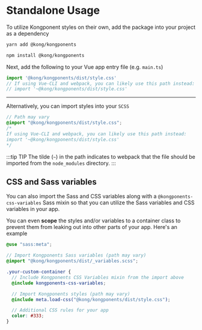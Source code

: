 # Standalone Usage

To utilize Kongponent styles on their own, add the package into your project as a dependency

<CodeGroup>
  <CodeGroupItem title="yarn" active>

  ```sh
  yarn add @kong/kongponents
  ```

  </CodeGroupItem>

  <CodeGroupItem title="npm">

  ```sh
  npm install @kong/kongponents
  ```

  </CodeGroupItem>
</CodeGroup>

Next, add the following to your Vue app entry file (e.g. `main.ts`)

```ts
import '@kong/kongponents/dist/style.css'
// If using Vue-CLI and webpack, you can likely use this path instead:
// import '~@kong/kongponents/dist/style.css'
```

<hr/>

Alternatively, you can import styles into your `SCSS`

```scss
// Path may vary
@import "@kong/kongponents/dist/style.css";
/*
If using Vue-CLI and webpack, you can likely use this path instead:
import '~@kong/kongponents/dist/style.css'
*/
```

:::tip TIP
The tilde (`~`) in the path indicates to webpack that the file should be imported from the `node_modules` directory.
:::

## CSS and Sass variables

You can also import the Sass and CSS variables along with a `@kongponents-css-variables` Sass mixin so that you can utilize the Sass variables and CSS variables in your app.

You can even **scope** the styles and/or variables to a container class to prevent them from leaking out into other parts of your app. Here's an example

```scss
@use "sass:meta";

// Import Kongponents Sass variables (path may vary)
@import "@kong/kongponents/dist/_variables.scss";

.your-custom-container {
  // Include Kongponents CSS Variables mixin from the import above
  @include kongponents-css-variables;

  // Import Kongponents styles (path may vary)
  @include meta.load-css("@kong/kongponents/dist/style.css");

  // Additional CSS rules for your app
  color: #333;
}
```
